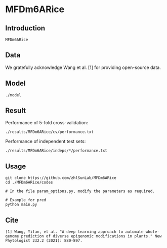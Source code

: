 # MFDm6ARice

## Introduction

```text
MFDm6ARice
```

## Data

We gratefully acknowledge Wang et al. [1] for providing open-source data.

## Model

```path
./model
```

## Result

Performance of 5-fold cross-validation:

```path
./results/MFDm6ARice/cv/performance.txt
```

Performance of independent test sets:

```path
./results/MFDm6ARice/indeps/*/performance.txt
```

## Usage

```shell
git clone https://github.com/zhlSunLab/MFDm6ARice
cd ./MFDm6ARice/codes

# In the file param_options.py, modify the parameters as required.

# Example for pred
python main.py
```

## Cite

```cite
[1] Wang, Yifan, et al. "A deep learning approach to automate whole‐genome prediction of diverse epigenomic modifications in plants." New Phytologist 232.2 (2021): 880-897.
```
